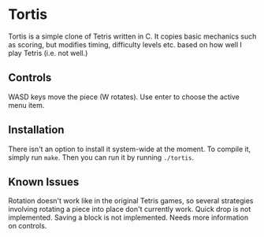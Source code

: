 # Tortis
Tortis is a simple clone of Tetris written in C. It copies basic mechanics such as scoring, but modifies timing, difficulty levels etc. based on how well I play Tetris (i.e. not well.)

## Controls
WASD keys move the piece (W rotates). Use enter to choose the active menu item.

## Installation
There isn't an option to install it system-wide at the moment. To compile it, simply run `make`. Then you can run it by running `./tortis`.

## Known Issues
Rotation doesn't work like in the original Tetris games, so several strategies involving rotating a piece into place don't currently work. Quick drop is not implemented. Saving a block is not implemented. Needs more information on controls.
